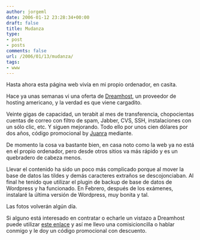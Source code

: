 ```yaml
---
author: jorgeml
date: 2006-01-12 23:28:34+00:00
draft: false
title: Mudanza
type: 
- post
- posts
comments: false
url: /2006/01/13/mudanza/
tags:
- www
---
```


Hasta ahora esta página web vivía en mi propio ordenador, en casita.

Hace ya unas semanas vi una oferta de [Dreamhost](http://www.dreamhost.com/rewards.cgi?jorgeml), un proveedor de hosting americano, y la verdad es que viene cargadito.

Veinte gigas de capacidad, un terabit al mes de transferencia, chopocientas cuentas de correo con filtro de spam, Jabber, CVS, SSH, instalaciones con un sólo clic, etc. Y siguen mejorando. Todo ello por unos cien dólares por dos años, código promocional by [Juanra](http://www.juanramartin.com) mediante.

De momento la cosa va bastante bien, en casa noto como la web ya no está en el propio ordenador, pero desde otros sitios va más rápido y es un quebradero de cabeza menos.

Llevar el contenido ha sido un poco más complicado porque al mover la base de datos las tildes y demás caracteres extraños se descojonciaban. Al final he tenido que utilizar el plugin de backup de base de datos de Wordpress y ha funcionado. En Febrero, después de los exámenes, instalaré la última versión de Wordpress, muy bonita y tal.

Las fotos volverán algún día.

Si alguno está interesado en contratar o echarle un vistazo a Dreamhost puede utilizar [este enlace](http://www.dreamhost.com/rewards.cgi?jorgeml) y así me llevo una comisicioncilla o hablar conmigo y le doy un código promocional con descuento.
